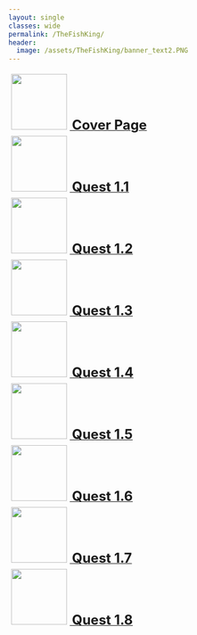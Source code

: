 ```yaml
---
layout: single
classes: wide
permalink: /TheFishKing/
header:
  image: /assets/TheFishKing/banner_text2.PNG
---
```


<div style="text-align:left">
    <a href="/TheFishKing/titlepage" style="text_decoration:none">
        <img style="height:100px; text-align:left; margin:1%" src="/assets/TheFishKing/title_thumb.jpeg">
    </a>
    <a href="/TheFishKing/titlepage">
        <font size="5"><b>Cover Page</b></font>
    </a>
</div>

<div style="text-align:left">
    <a href="/TheFishKing/1-2" style="text_decoration:none">
        <img style="height:100px; text-align:left; margin:1%" src="/assets/TheFishKing/1_thumb.jpg">
    </a>
    <a href="/TheFishKing/1-1">
        <font size="5"><b>Quest 1.1</b></font>
    </a>
</div>

<div style="text-align:left">
    <a href="/TheFishKing/1-2" style="text_decoration:none">
        <img style="height:100px; text-align:left; margin:1%" src="/assets/TheFishKing/2_thumb.PNG">
    </a>
    <a href="/TheFishKing/1-2">
        <font size="5"><b>Quest 1.2</b></font>
    </a>
</div>

<div style="text-align:left">
    <a href="/TheFishKing/1-3" style="text_decoration:none">
        <img style="height:100px; text-align:left; margin:1%" src="/assets/TheFishKing/3_thumb.PNG">
    </a>
    <a href="/TheFishKing/1-3">
        <font size="5"><b>Quest 1.3</b></font>
    </a>
</div>

<div style="text-align:left">
    <a href="/TheFishKing/1-4" style="text_decoration:none">
        <img style="height:100px; text-align:left; margin:1%" src="/assets/TheFishKing/4_thumb.PNG">
    </a>
    <a href="/TheFishKing/1-4">
        <font size="5"><b>Quest 1.4</b></font>
    </a>
</div>

<div style="text-align:left">
    <a href="/TheFishKing/1-5" style="text_decoration:none">
        <img style="height:100px; text-align:left; margin:1%" src="/assets/TheFishKing/5_thumb.PNG">
    </a>
    <a href="/TheFishKing/1-5">
        <font size="5"><b>Quest 1.5</b></font>
    </a>
</div>

<div style="text-align:left">
    <a href="/TheFishKing/1-6" style="text_decoration:none">
        <img style="height:100px; text-align:left; margin:1%" src="/assets/TheFishKing/6_thumb.png">
    </a>
    <a href="/TheFishKing/1-6">
        <font size="5"><b>Quest 1.6</b></font>
    </a>
</div>

<div style="text-align:left">
    <a href="/TheFishKing/1-7" style="text_decoration:none">
        <img style="height:100px; text-align:left; margin:1%" src="/assets/TheFishKing/7_thumb.jpg">
    </a>
    <a href="/TheFishKing/last">
        <font size="5"><b>Quest 1.7</b></font>
    </a>
</div>

<div style="text-align:left">
    <a href="/TheFishKing/1-8" style="text_decoration:none">
        <img style="height:100px; text-align:left; margin:1%" src="/assets/TheFishKing/8_thumb.jPEG">
    </a>
    <a href="/TheFishKing/last">
        <font size="5"><b>Quest 1.8</b></font>
    </a>
</div>

